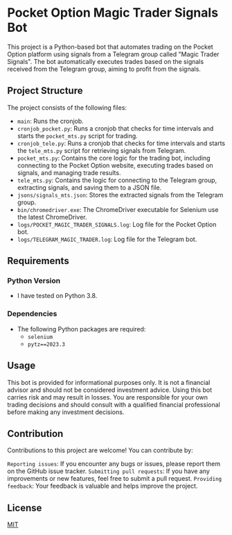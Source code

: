 # Pocket Option Magic Trader Signals Bot

This project is a Python-based bot that automates trading on the Pocket Option platform using signals from a Telegram group called "Magic Trader Signals". The bot automatically executes trades based on the signals received from the Telegram group, aiming to profit from the signals.

## Project Structure

The project consists of the following files:
- `main`: Runs the cronjob.
- `cronjob_pocket.py`: Runs a cronjob that checks for time intervals and starts the `pocket_mts.py` script for trading.
- `cronjob_tele.py`: Runs a cronjob that checks for time intervals and starts the `tele_mts.py` script for retrieving signals from Telegram.
- `pocket_mts.py`: Contains the core logic for the trading bot, including connecting to the Pocket Option website, executing trades based on signals, and managing trade results.
- `tele_mts.py`: Contains the logic for connecting to the Telegram group, extracting signals, and saving them to a JSON file.
- `jsons/signals_mts.json`: Stores the extracted signals from the Telegram group.
- `bin/chromedriver.exe`: The ChromeDriver executable for Selenium use the latest ChromeDriver.
- `logs/POCKET_MAGIC_TRADER_SIGNALS.log`: Log file for the Pocket Option bot.
- `logs/TELEGRAM_MAGIC_TRADER.log`: Log file for the Telegram bot.

## Requirements

### Python Version
- I have tested on Python 3.8.

### Dependencies
- The following Python packages are required:
  - `selenium`
  - `pytz==2023.3`

## Usage

This bot is provided for informational purposes only. It is not a financial advisor and should not be considered investment advice. Using this bot carries risk and may result in losses. You are responsible for your own trading decisions and should consult with a qualified financial professional before making any investment decisions.

##  Contribution

Contributions to this project are welcome! You can contribute by:

`Reporting issues`: If you encounter any bugs or issues, please report them on the GitHub issue tracker.
`Submitting pull requests`: If you have any improvements or new features, feel free to submit a pull request.
`Providing feedback`: Your feedback is valuable and helps improve the project.

## License
[MIT](https://choosealicense.com/licenses/mit/)